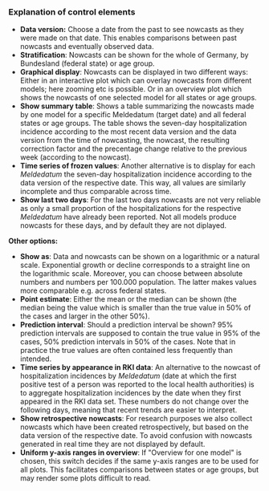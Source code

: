 ### Explanation of control elements

- **Data version:** Choose a date from the past to see nowcasts as they were made on that date. This enables comparisons between past nowcasts and eventually observed data.
- **Stratification**: Nowcasts can be shown for the whole of Germany, by Bundesland (federal state) or age group.
- **Graphical display**: Nowcasts can be displayed in two different ways: Either in an interactive plot which can overlay nowcasts from different models; here zooming etc is possible. Or in an overview plot which shows the nowcasts of one selected model for all states or age groups.
- **Show summary table**: Shows a table summarizing the nowcasts made by one model for a specific Meldedatum (target date) and all federal states or age groups. The table shows the seven-day hospitalization incidence according to the most recent data version and the data version from the time of nowcasting, the nowcast, the resulting correction factor and the precentage change relative to the previous week (according to the nowcast).
- **Time series of frozen values**: Another alternative is to display for each *Meldedatum* the seven-day hospitalization incidence according to the data version of the respective date. This way, all values are similarly incomplete and thus comparable across time.
- **Show last two days**: For the last two days nowcasts are not very reliable as only a small proportion of the hospitalizations for the respective *Meldedatum* have already been reported. Not all models produce nowcasts for these days, and by default they are not diplayed.


**Other options:**

- **Show as**: Data and nowcasts can be shown on a logarithmic or a natural scale. Exponential growth or decline corresponds to a straight line on the logarithmic scale. Moreover, you can choose between absolute numbers and numbers per 100.000 population. The latter makes values more comparable e.g. across federal states.
- **Point estimate**: Either the mean or the median can be shown (the median being the value which is smaller than the true value in 50% of the cases and larger in the other 50%).
- **Prediction interval**: Should a prediction interval be shown? 95% prediction intervals are supposed to contain the true value in 95% of the cases, 50% prediction intervals in 50% of the cases. Note that in practice the true values are often contained less frequently than intended.
- **Time series by appearance in RKI data**: An alternative to the nowcast of hospitalization incidences by *Meldedatum* (date at which the first positive test of a person was reported to the local health authorities) is to aggregate hospitalization incidences by the date when they first appeared in the RKI data set. These numbers do not change over the following days, meaning that recent trends are easier to interpret.
- **Show retrospective nowcasts**: For research purposes we also collect nowcasts which have been created retrospectively, but based on the data version of the respective date. To avoid confusion with nowcasts generated in real time they are not displayed by default.
- **Uniform y-axis ranges in overview**: If "Overview for one model" is chosen, this switch decides if the same y-axis ranges are to be used for all plots. This facilitates comparisons between states or age groups, but may render some plots difficult to read.